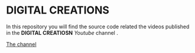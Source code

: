 # DIGITAL CREATIONS

In this repository you will find the source code related the videos published in the **DIGITAL CREATIOSN** *Youtube* channel .

[The channel](https://www.youtube.com/channel/UCw2zUthPykuMRuOmMMHtDcw)
